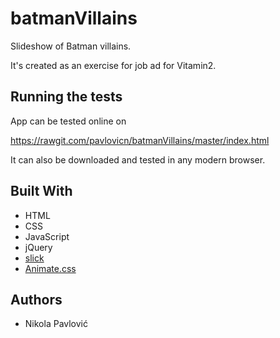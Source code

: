 # batmanVillains

Slideshow of Batman villains.

It's created as an exercise for job ad for Vitamin2.


## Running the tests

App can be tested online on

https://rawgit.com/pavlovicn/batmanVillains/master/index.html

It can also be downloaded and tested in any modern browser.


## Built With

* HTML
* CSS
* JavaScript
* jQuery
* [slick](http://kenwheeler.github.io/slick/)
* [Animate.css](https://daneden.github.io/animate.css/)


## Authors

* Nikola Pavlović

